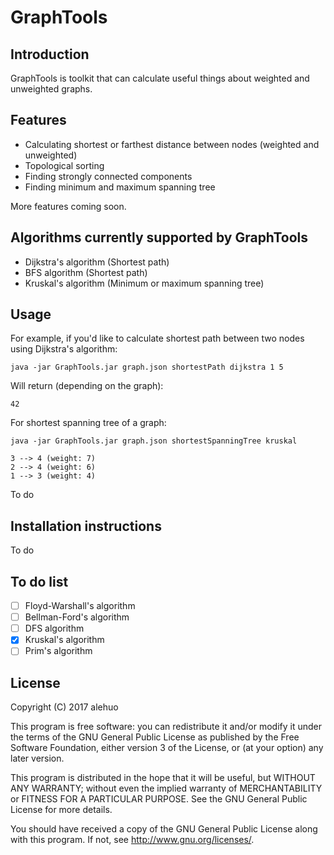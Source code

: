 # GraphTools

## Introduction

GraphTools is toolkit that can calculate useful things about weighted and unweighted graphs.

## Features

* Calculating shortest or farthest distance between nodes (weighted and unweighted)
* Topological sorting
* Finding strongly connected components
* Finding minimum and maximum spanning tree

More features coming soon.

## Algorithms currently supported by GraphTools

* Dijkstra's algorithm (Shortest path)
* BFS algorithm (Shortest path)
* Kruskal's algorithm (Minimum or maximum spanning tree)

## Usage

For example, if you'd like to calculate shortest path between two nodes using Dijkstra's algorithm:

```java -jar GraphTools.jar graph.json shortestPath dijkstra 1 5```

Will return (depending on the graph):

```
42
```

For shortest spanning tree of a graph:

```java -jar GraphTools.jar graph.json shortestSpanningTree kruskal```

```
3 --> 4 (weight: 7)
2 --> 4 (weight: 6)
1 --> 3 (weight: 4)
```

To do

## Installation instructions

To do

## To do list

- [ ] Floyd-Warshall's algorithm
- [ ] Bellman-Ford's algorithm
- [ ] DFS algorithm
- [X] Kruskal's algorithm
- [ ] Prim's algorithm

## License

Copyright (C) 2017 alehuo

This program is free software: you can redistribute it and/or modify
it under the terms of the GNU General Public License as published by
the Free Software Foundation, either version 3 of the License, or
(at your option) any later version.

This program is distributed in the hope that it will be useful,
but WITHOUT ANY WARRANTY; without even the implied warranty of
MERCHANTABILITY or FITNESS FOR A PARTICULAR PURPOSE.  See the
GNU General Public License for more details.

You should have received a copy of the GNU General Public License
along with this program.  If not, see <http://www.gnu.org/licenses/>.